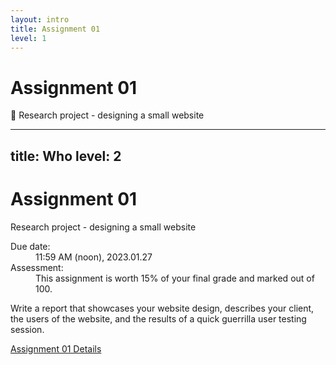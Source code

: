 ```yaml
---
layout: intro
title: Assignment 01
level: 1
---
```


# Assignment 01

🧐 Research project - designing a small website


---
title: Who
level: 2
---

# Assignment 01
Research project - designing a small website

<dl class="text-sm">
    <dt class="font-bold uppercase">Due date:</dt>
    <dd class="grow ml-10">11:59 AM (noon), 2023.01.27</dd>
    <dt class="font-bold uppercase">Assessment:</dt>
    <dd class="ml-10">This assignment is worth 15% of your final grade and marked out of 100.</dd>
</dl>


Write a report that showcases your website design, describes your client, the users of the website, and the results of a quick guerrilla user testing session.


[Assignment 01 Details](https://github.com/imd1005-web-development-winter-2023/assignment-01/blob/main/README.md)

<!--

Slide notes: 

-->
